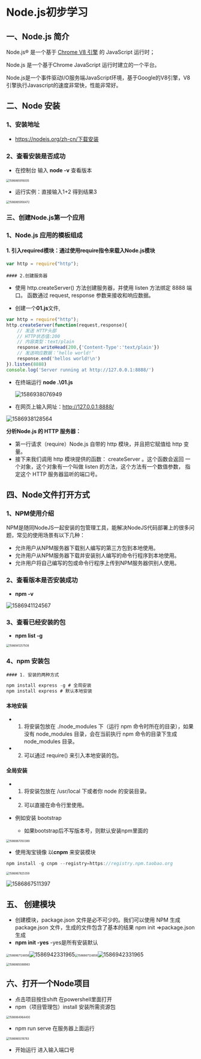 



# Node.js初步学习

## 一、Node.js 简介

 Node.js® 是一个基于 [Chrome V8 引擎](https://v8.dev/) 的 JavaScript 运行时；

Node.js 是一个基于Chrome JavaScript 运行时建立的一个平台。

Node.js是一个事件驱动I/O服务端JavaScript环境，基于Google的V8引擎，V8引擎执行Javascript的速度非常快，性能非常好。

## 二、Node 安装

### 1、安装地址

+ https://nodejs.org/zh-cn/下载安装

### 2、查看安装是否成功

+ 在控制台 输入 **node -v** 查看版本

<img src="../../AppData/Roaming/Typora/typora-user-images/1586865916005.png" alt="1586865916005" style="zoom:50%;" />

+ 运行实例：直接输入1+2 得到结果3

<img src="../../AppData/Roaming/Typora/typora-user-images/1586865956472.png" alt="1586865956472" style="zoom: 50%;" />

### 三、创建Node.js第一个应用

### 1、Node.js 应用的模板组成

#### 1. 引入required模块：通过使用require指令来载入Node.js模块

```js
var http = require("http");
```

	#### 2.创建服务器

+ 使用 http.createServer() 方法创建服务器，并使用 listen 方法绑定 8888 端口。 函数通过 request, response 参数来接收和响应数据。

+ 创建一个**01.js**文件,

```js
var http = require("http");
http.createServer(function(request,response){
    // 发送 HTTP头部
    // HTTP状态值:200
    // 内容类型：text/plain
    response.writeHead(200,{'Content-Type':'text/plain'})
    // 发送响应数据：‘hello world!’
    response.end('hellos world!\n')
}).listen(8888)
console.log('Server running at http://127.0.0.1:8888/')
```

+ 在终端运行 **node .\01.js**

  ![1586938076949](../../AppData/Roaming/Typora/typora-user-images/1586938076949.png)

+ 在网页上输入网址：http://127.0.0.1:8888/

![1586938128564](../../AppData/Roaming/Typora/typora-user-images/1586938128564.png)

**分析Node.js 的 HTTP 服务器：**

- 第一行请求（require）Node.js 自带的 http 模块，并且把它赋值给 http 变量。
- 接下来我们调用 http 模块提供的函数： createServer 。这个函数会返回 一个对象，这个对象有一个叫做 listen 的方法，这个方法有一个数值参数， 指定这个 HTTP 服务器监听的端口号。



## 四、Node文件打开方式

### 1、NPM使用介绍

NPM是随同NodeJS一起安装的包管理工具，能解决NodeJS代码部署上的很多问题，常见的使用场景有以下几种：

- 允许用户从NPM服务器下载别人编写的第三方包到本地使用。
- 允许用户从NPM服务器下载并安装别人编写的命令行程序到本地使用。
- 允许用户将自己编写的包或命令行程序上传到NPM服务器供别人使用。

### 2、查看版本是否安装成功

+ **npm -v**

![1586941124567](../../AppData/Roaming/Typora/typora-user-images/1586941124567.png)

### 3、查看已经安装的包

+ **npm list -g** 

<img src="../../AppData/Roaming/Typora/typora-user-images/1586941257508.png" alt="1586941257508" style="zoom:50%;" />

### 4、npm 安装包

	#### 1. 安装的两种方式

```js
npm install express -g # 全局安装
npm install express # 默认本地安装
```

#### 本地安装

- 1. 将安装包放在 ./node_modules 下（运行 npm 命令时所在的目录），如果没有 node_modules 目录，会在当前执行 npm 命令的目录下生成 node_modules 目录。
- 2. 可以通过 require() 来引入本地安装的包。

#### 全局安装

- 1. 将安装包放在 /usr/local 下或者你 node 的安装目录。
- 2. 可以直接在命令行里使用。

+ 例如安装 bootstrap

  + 如果bootstrap后不写版本号，则默认安装npm里面的

  

<img src="../../AppData/Roaming/Typora/typora-user-images/1586867050389.png" alt="1586867050389" style="zoom:50%;" />

+ 使用淘宝镜像  以**cnpm** 来安装模块

```js
npm install -g cnpm --registry=https://registry.npm.taobao.org
```

<img src="../../AppData/Roaming/Typora/typora-user-images/1586867825359.png" alt="1586867825359" style="zoom:50%;" />

![1586867511397](../../AppData/Roaming/Typora/typora-user-images/1586867511397.png)

## 五、 创建模块

+ 创建模块，package.json 文件是必不可少的。我们可以使用 NPM 生成 package.json 文件，生成的文件包含了基本的结果   npm  init  =>package.json生成
+ **npm init -yes**   -yes是所有安装默认

<img src="../../AppData/Roaming/Typora/typora-user-images/1586867124858.png" alt="1586867124858" style="zoom:50%;" />![1586942331965](../../AppData/Roaming/Typora/typora-user-images/1586942331965.png)<img src="../../AppData/Roaming/Typora/typora-user-images/1586867124858.png" alt="1586867124858" style="zoom:50%;" />![1586942331965](../../AppData/Roaming/Typora/typora-user-images/1586942331965.png)

<img src="../../AppData/Roaming/Typora/typora-user-images/1586865088983.png" alt="1586865088983" style="zoom:50%;" />

## 六、打开一个Node项目

+ 点击项目按住shift 在powershell里面打开
+ npm（项目管理包）install 安装所需资源包

<img src="../../AppData/Roaming/Typora/typora-user-images/1586864964400.png" alt="1586864964400" style="zoom:50%;" />

+ npm run serve 在服务器上面运行

<img src="../../AppData/Roaming/Typora/typora-user-images/1586865018783.png" alt="1586865018783" style="zoom:50%;" />

+ 开始运行 进入输入端口号

